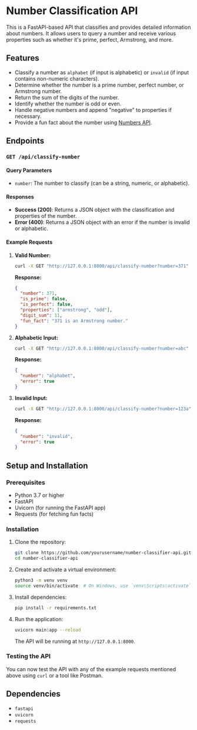 # Number Classification API

This is a FastAPI-based API that classifies and provides detailed information about numbers. It allows users to query a number and receive various properties such as whether it's prime, perfect, Armstrong, and more.

## Features

- Classify a number as `alphabet` (if input is alphabetic) or `invalid` (if input contains non-numeric characters).
- Determine whether the number is a prime number, perfect number, or Armstrong number.
- Return the sum of the digits of the number.
- Identify whether the number is odd or even.
- Handle negative numbers and append "negative" to properties if necessary.
- Provide a fun fact about the number using [Numbers API](http://numbersapi.com).

## Endpoints

### `GET /api/classify-number`

#### Query Parameters

- `number`: The number to classify (can be a string, numeric, or alphabetic).

#### Responses

- **Success (200)**: Returns a JSON object with the classification and properties of the number.
- **Error (400)**: Returns a JSON object with an error if the number is invalid or alphabetic.

#### Example Requests

1. **Valid Number:**

   ```bash
   curl -X GET "http://127.0.0.1:8000/api/classify-number?number=371" | jq
   ```

   **Response:**

   ```json
   {
     "number": 371,
     "is_prime": false,
     "is_perfect": false,
     "properties": ["armstrong", "odd"],
     "digit_sum": 11,
     "fun_fact": "371 is an Armstrong number."
   }
   ```

2. **Alphabetic Input:**

   ```bash
   curl -X GET "http://127.0.0.1:8000/api/classify-number?number=abc" | jq
   ```

   **Response:**

   ```json
   {
     "number": "alphabet",
     "error": true
   }
   ```

3. **Invalid Input:**

   ```bash
   curl -X GET "http://127.0.0.1:8000/api/classify-number?number=123a" | jq
   ```

   **Response:**

   ```json
   {
     "number": "invalid",
     "error": true
   }
   ```

## Setup and Installation

### Prerequisites

- Python 3.7 or higher
- FastAPI
- Uvicorn (for running the FastAPI app)
- Requests (for fetching fun facts)

### Installation

1. Clone the repository:

   ```bash
   git clone https://github.com/yourusername/number-classifier-api.git
   cd number-classifier-api
   ```

2. Create and activate a virtual environment:

   ```bash
   python3 -m venv venv
   source venv/bin/activate  # On Windows, use `venv\Scripts\activate`
   ```

3. Install dependencies:

   ```bash
   pip install -r requirements.txt
   ```

4. Run the application:

   ```bash
   uvicorn main:app --reload
   ```

   The API will be running at `http://127.0.0.1:8000`.

### Testing the API

You can now test the API with any of the example requests mentioned above using `curl` or a tool like Postman.

## Dependencies

- `fastapi`
- `uvicorn`
- `requests`
